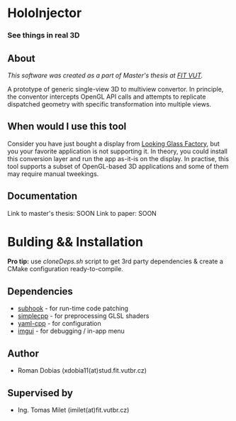 # HoloInjector 
### See things in real 3D

## About
*This software was created as a part of Master's thesis at [FIT VUT](https://www.fit.vut.cz/.en).*

A prototype of generic single-view 3D to multiview convertor. In principle, the conventor intercepts OpenGL API calls and attempts
to replicate dispatched geometry with specific transformation into multiple views.

## When would I use this tool
Consider you have just bought a display from [Looking Glass Factory](https://lookingglassfactory.com/), but you your favorite application is not supporting it. 
In theory, you could install this conversion layer and run the app as-it-is on the display. In practise, this tool
supports a subset of OpenGL-based 3D applications and some of them may require manual tweekings.

## Documentation
Link to master's thesis: SOON
Link to paper: SOON

# Bulding && Installation

**Pro tip:** use *cloneDeps.sh* script to get 3rd party dependencies \& create a CMake configuration
ready-to-compile.

## Dependencies
- [subhook](https://github.com/Romop5/subhook) - for run-time code patching
- [simplecpp](https://github.com/Romop5/simplecpp)  - for preprocessing GLSL shaders
- [yaml-cpp](https://github.com/jbeder/yaml-cpp) - for configuration
- [imgui](https://github.com/ocornut/imgui) - for debugging / in-app menu

## Author
- Roman Dobias (xdobia11(at)stud.fit.vutbr.cz)
## Supervised by
- Ing. Tomas Milet (imilet(at)fit.vutbr.cz)

